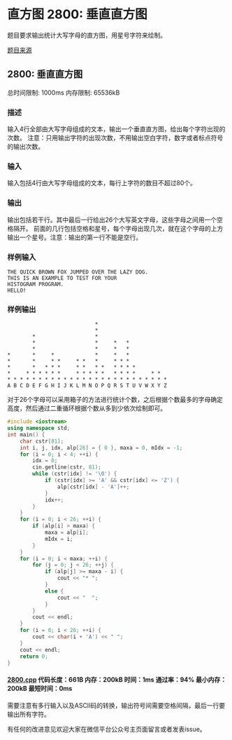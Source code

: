 # 直方图 2800: 垂直直方图

题目要求输出统计大写字母的直方图，用星号字符来绘制。

[题目来源](http://bailian.openjudge.cn/practice/2800/)

## 2800: 垂直直方图

总时间限制: 1000ms    内存限制: 65536kB

### 描述

输入4行全部由大写字母组成的文本，输出一个垂直直方图，给出每个字符出现的次数。
注意：只用输出字符的出现次数，不用输出空白字符，数字或者标点符号的输出次数。

### 输入

输入包括4行由大写字母组成的文本，每行上字符的数目不超过80个。

### 输出

输出包括若干行。其中最后一行给出26个大写英文字母，这些字母之间用一个空格隔开。
前面的几行包括空格和星号，每个字母出现几次，就在这个字母的上方输出一个星号。注意：输出的第一行不能是空行。

### 样例输入
```
THE QUICK BROWN FOX JUMPED OVER THE LAZY DOG.
THIS IS AN EXAMPLE TO TEST FOR YOUR
HISTOGRAM PROGRAM.
HELLO!
```
### 样例输出
```
                            *
                            *
        *                   *
        *                   *     *   *
        *                   *     *   *
*       *     *             *     *   *
*       *     * *     * *   *     * * *
*       *   * * *     * *   * *   * * * *
*     * * * * * *     * * * * *   * * * *     * *
* * * * * * * * * * * * * * * * * * * * * * * * * *
A B C D E F G H I J K L M N O P Q R S T U V W X Y Z
```
对于26个字母可以采用箱子的方法进行统计个数，之后根据个数最多的字母确定高度，然后通过二重循环根据个数从多到少依次绘制即可。
```cpp
#include <iostream>
using namespace std;
int main() {
	char cstr[81];
	int i, j, idx, alp[26] = { 0 }, maxa = 0, mIdx = -1;
	for (i = 0; i < 4; ++i) {
		idx = 0;
		cin.getline(cstr, 81);
		while (cstr[idx] != '\0') {
			if (cstr[idx] >= 'A' && cstr[idx] <= 'Z') {
				alp[cstr[idx] - 'A']++;
			}
			idx++;
		}
	}
	for (i = 0; i < 26; ++i) {
		if (alp[i] > maxa) {
			maxa = alp[i];
			mIdx = i;
		}
	}
	for (i = 0; i < maxa; ++i) {
		for (j = 0; j < 26; ++j) {
			if (alp[j] >= maxa - i) {
				cout << "* ";
			}
			else {
				cout << "  ";
			}
		}
		cout << endl;
	}
	for (i = 0; i < 26; ++i) {
		cout << char(i + 'A') << " ";
	}
	cout << endl;
	return 0;
}
```
#### [2800.cpp](/Code/2800-2899/2800.cpp) 代码长度：661B 内存：200kB 时间：1ms 通过率：94% 最小内存：200kB  最短时间：0ms

需要注意有多行输入以及ASCII码的转换，输出符号间需要空格间隔，最后一行要输出所有字符。

有任何的改进意见欢迎大家在微信平台公众号主页面留言或者发表issue。
